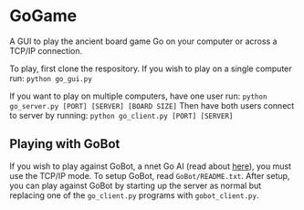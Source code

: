 # GoGame

A GUI to play the ancient board game Go on your computer or across a TCP/IP connection. 

To play, first clone the respository. If you wish to play on a single computer run:
`python go_gui.py`

If you want to play on multiple computers, have one user run:
`python go_server.py [PORT] [SERVER] [BOARD SIZE]`
Then have both users connect to server by running:
`python go_client.py [PORT] [SERVER]`

## Playing with GoBot

If you wish to play against GoBot, a nnet Go AI (read about [here](https://github.com/davidzheng814/GoBot)), you must use the TCP/IP mode. To setup GoBot, read `GoBot/README.txt`. After setup, you can play against GoBot by starting up the server as normal but replacing one of the `go_client.py` programs with `gobot_client.py`. 
